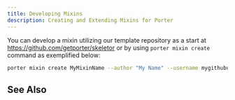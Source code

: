 ```yaml
---
title: Developing Mixins
description: Creating and Extending Mixins for Porter
---
```


You can develop a mixin utilizing our template repository as a start at <https://github.com/getporter/skeletor>
or by using `porter mixin create` command as exemplified below:

```bash
porter mixin create MyMixinName --author "My Name" --username mygithubusername [--dir path/to/mymixin]
```


## See Also
